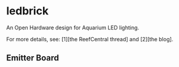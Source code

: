 # ledbrick

An Open Hardware design for Aquarium LED lighting.

For more details, see: [1][the ReefCentral thread] and [2][the blog].

## Emitter Board


[1]: http://www.reefcentral.com/forums/showthread.php?t=2477205
[2]: http://yannramin.com/elec/ledbrick-pt1/
